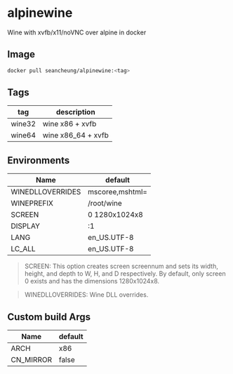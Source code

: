 # alpinewine

Wine with xvfb/x11/noVNC over alpine in docker

## Image

```bash
docker pull seancheung/alpinewine:<tag>
```

## Tags

| tag    | description        |
| ------ | ------------------ |
| wine32 | wine x86 + xvfb    |
| wine64 | wine x86_64 + xvfb |

## Environments

| Name             | default         |
| ---------------- | --------------- |
| WINEDLLOVERRIDES | mscoree,mshtml= |
| WINEPREFIX       | /root/wine      |
| SCREEN           | 0 1280x1024x8   |
| DISPLAY          | :1              |
| LANG             | en_US.UTF-8     |
| LC_ALL           | en_US.UTF-8     |

> SCREEN: This option creates screen screennum and sets its width, height, and depth to W, H, and D respectively. By default, only screen 0 exists and has the dimensions 1280x1024x8.

> WINEDLLOVERRIDES: Wine DLL overrides.

## Custom build Args

| Name      | default |
| --------- | ------- |
| ARCH      | x86     |
| CN_MIRROR | false   |
